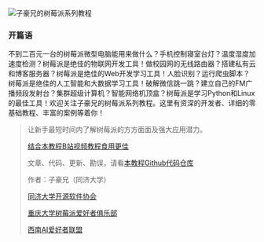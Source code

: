 ![子豪兄的树莓派系列教程](https://upload-images.jianshu.io/upload_images/13714448-bc64c10051174fde.png?imageMogr2/auto-orient/strip%7CimageView2/2/w/1240)

### 开篇语

不到二百元一台的树莓派微型电脑能用来做什么？手机控制寝室台灯？温度湿度加速度检测？树莓派是绝佳的物联网开发工具！做校园网的无线路由器？搭建私有云和博客服务器？树莓派是绝佳的Web开发学习工具！人脸识别？运行爬虫脚本？树莓派是绝佳的人工智能和大数据学习工具！破解微信跳一跳？建立自己的FM广播频段发射台？集群超级计算机？智能网络机顶盒？树莓派是学习Python和Linux的最佳工具！欢迎关注子豪兄的树莓派系列教程。这里有资深的开发者、详细的零基础教程、丰富的案例等着你！

> 让新手最短时间内了解树莓派的方方面面及强大应用潜力。  
>
> [结合本教程B站视频教程食用更佳](https://space.bilibili.com/1900783/#/)   
>
> 文章、代码、更新、勘误，请看[本教程Github代码仓库](https://github.com/TommyZihao/ZihaoTutorialOfRaspberryPi)  
>
> 作者：子豪兄（同济大学）  
>
> [同济大学开源软件协会](https://mirrors.tongji.edu.cn/)   
>
> [重庆大学树莓派爱好者俱乐部](www.maxoyed.com)          
>
> [西南AI爱好者联盟](http://www.qingxzd.com/)
